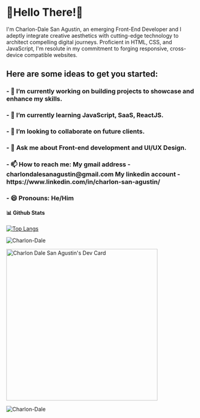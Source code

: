 

<h1>👋Hello There!👋</h1> 

<p>I'm Charlon-Dale San Agustin, an emerging Front-End Developer and I adeptly integrate creative aesthetics with cutting-edge technology to architect compelling digital journeys. Proficient in HTML, CSS, and JavaScript, I'm resolute in my commitment to forging responsive, cross-device compatible websites. </p>

<h2>Here are some ideas to get you started:</h2>

<h3>- 🔭 I’m currently working on building projects to showcase and enhance my skills. </h3>
<h3>- 🌱 I’m currently learning JavaScript, SaaS, ReactJS.</h3>
<h3>- 👯 I’m looking to collaborate on future clients.</h3>
<h3>- 💬 Ask me about Front-end development and UI/UX Design.</h3>
<h3>- 📫 How to reach me: My gmail address - charlondalesanagustin@gmail.com My linkedin account - https://www.linkedin.com/in/charlon-san-agustin/ </h3> 
<h3>- 😄 Pronouns: He/Him</h3>

#### 📊 **Github Stats**
[![Top Langs](https://github-readme-stats.vercel.app/api/top-langs/?username=Charlon-Dale&layout=compact&langs_count=10&hide=Batchfile,XSLT,Makefile,shell,dockerfile,Objective-C,Starlark,Ruby,Hack)](https://github.com/anuraghazra/github-readme-stats)


<p><img align="center" src="https://github-readme-streak-stats.herokuapp.com/?user=Charlon-Dale" alt="Charlon-Dale" /></p>

<a href="https://app.daily.dev/heychadie"><img src="https://api.daily.dev/devcards/20f13e3535634b8f8eb13f7ef0a8d2c2.png?r=osf" width="400" alt="Charlon Dale San Agustin's Dev Card"/></a>

<!--<p>&nbsp;<img align="center" src="https://github-readme-stats.vercel.app/api?username=Charlon-Dale&count_private=true&show_icons=true" alt="Charlon-Dale" /></p>-->


<p align="left"><img src="https://komarev.com/ghpvc/?username=Charlon-Dale&label=Profile%20views&color=0e75b6&style=flat" alt="Charlon-Dale" /></p> 



